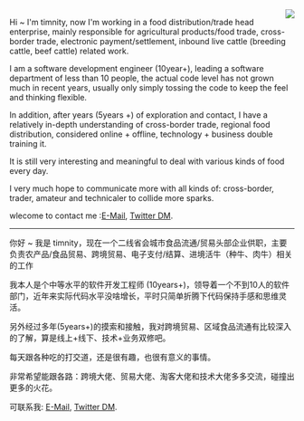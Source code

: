<img align="right" src="https://github-readme-stats.vercel.app/api?username=timnity&show_icons=true&icon_color=0366d6&text_color=24292e&bg_color=ffffff&hide_title=true" />

Hi ~ I'm timnity, now I'm working in a food distribution/trade head enterprise, mainly responsible for agricultural products/food trade, cross-border trade, electronic payment/settlement, inbound live cattle (breeding cattle, beef cattle) related work.

I am a software development engineer (10year+), leading a software department of less than 10 people, the actual code level has not grown much in recent years, usually only simply tossing the code to keep the feel and thinking flexible.

In addition, after years (5years +) of exploration and contact, I have a relatively in-depth understanding of cross-border trade, regional food distribution, considered online + offline, technology + business double training it.

It is still very interesting and meaningful to deal with various kinds of food every day.

I very much hope to communicate more with all kinds of: cross-border, trader, amateur and technicaler to collide more sparks.

wlecome to contact me :[E-Mail](mailto:timnity@gmail.com), [Twitter DM](https://twitter.com/timnity).

---

你好 ~ 我是 timnity，现在一个二线省会城市食品流通/贸易头部企业供职，主要负责农产品/食品贸易、跨境贸易、电子支付/结算、进境活牛（种牛、肉牛）相关的工作

我本人是个中等水平的软件开发工程师 (10years+)，领导着一个不到10人的软件部门，近年来实际代码水平没啥增长，平时只简单折腾下代码保持手感和思维灵活。

另外经过多年(5years+)的摸索和接触，我对跨境贸易、区域食品流通有比较深入的了解，算是线上+线下、技术+业务双修吧。

每天跟各种吃的打交道，还是很有趣，也很有意义的事情。

非常希望能跟各路：跨境大佬、贸易大佬、淘客大佬和技术大佬多多交流，碰撞出更多的火花。

可联系我: [E-Mail](mailto:timnity@gmail.com), [Twitter DM](https://twitter.com/timnity).
